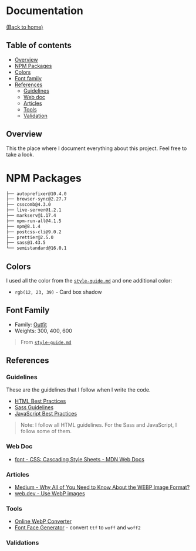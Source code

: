 # Documentation
[(Back to home)](https://github.com/vanzasetia/NFT-preview-card-component#readme)

## Table of contents
- [Overview](#overview)
- [NPM Packages](#npm-packages)
- [Colors](#colors)
- [Font family](#font-family)
- [References](#references)
  - [Guidelines](#guidelines)
  - [Web doc](#web-doc)
  - [Articles](#articles)
  - [Tools](#tools)
  - [Validation](#validation)

## Overview
This the place where I document everything about this project. Feel free to take a look.

# NPM Packages

```txt
├── autoprefixer@10.4.0
├── browser-sync@2.27.7
├── csscomb@4.3.0
├── live-server@1.2.1
├── markserv@1.17.4
├── npm-run-all@4.1.5
├── npm@8.1.4
├── postcss-cli@9.0.2
├── prettier@2.5.0
├── sass@1.43.5
└── semistandard@16.0.1
```

## Colors
I used all the color from the [`style-guide.md`](../style-guide.md) and one additional color:
- `rgb(12, 23, 39)` - Card box shadow

## Font Family
- Family: [Outfit](https://fonts.google.com/specimen/Outfit)
- Weights: 300, 400, 600

> From [`style-guide.md`](../style-guide.md)

## References

### Guidelines

These are the guidelines that I follow when I write the code.
- [HTML Best Practices](https://github.com/hail2u/html-best-practices)
- [Sass Guidelines](https://sass-guidelin.es/)
- [JavaScript Best Practices](https://www.w3.org/wiki/JavaScript_best_practices)

> Note: I follow all HTML guidelines. For the Sass and JavaScript, I follow some of them.

### Web Doc
- [font - CSS: Cascading Style Sheets - MDN Web Docs](https://developer.mozilla.org/en-US/docs/Web/CSS/font)

### Articles
- [Medium - Why All of You Need to Know About the WEBP Image Format?](https://medium.com/swlh/why-all-of-you-need-to-know-about-the-webp-image-format-d1b4c55b5342)
- [web.dev - Use WebP images](https://web.dev/serve-images-webp/)

### Tools
- [Online WebP Converter](https://ezgif.com/jpg-to-webp)
- [Font Face Generator](https://everythingfonts.com/font-face) - convert `ttf` to `woff` and `woff2`

### Validations

